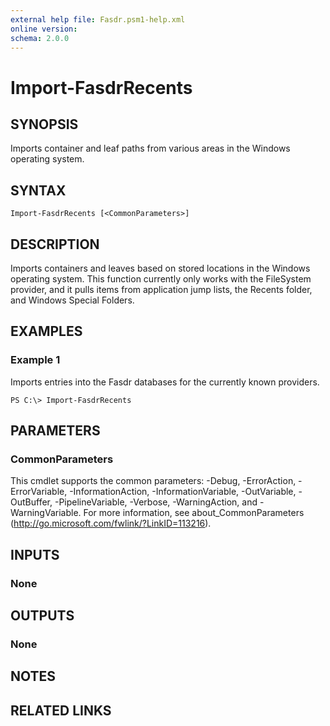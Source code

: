 ```yaml
---
external help file: Fasdr.psm1-help.xml
online version: 
schema: 2.0.0
---
```


# Import-FasdrRecents
## SYNOPSIS
Imports container and leaf paths from various areas in the Windows operating system.
## SYNTAX

```
Import-FasdrRecents [<CommonParameters>]
```

## DESCRIPTION
Imports containers and leaves based on stored locations in the Windows operating system.  This function currently only works with the FileSystem provider, and it pulls items from application jump lists, the Recents folder, and Windows Special Folders.
## EXAMPLES

### Example 1
Imports entries into the Fasdr databases for the currently known providers.

```
PS C:\> Import-FasdrRecents
```

## PARAMETERS

### CommonParameters
This cmdlet supports the common parameters: -Debug, -ErrorAction, -ErrorVariable, -InformationAction, -InformationVariable, -OutVariable, -OutBuffer, -PipelineVariable, -Verbose, -WarningAction, and -WarningVariable. For more information, see about_CommonParameters (http://go.microsoft.com/fwlink/?LinkID=113216).
## INPUTS

### None

## OUTPUTS

### None

## NOTES

## RELATED LINKS

